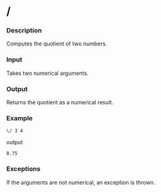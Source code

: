 /
===

### Description

Computes the quotient of two numbers.

### Input

Takes two numerical arguments.

### Output

Returns the quotient as a numerical result.

### Example

    \/ 3 4

output

    0.75

### Exceptions

If the arguments are not numerical, an exception is thrown.
